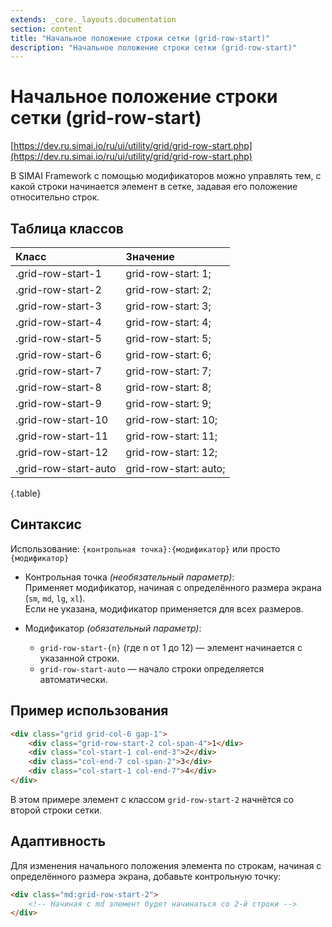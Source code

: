 ```yaml
---
extends: _core._layouts.documentation
section: content
title: "Начальное положение строки сетки (grid-row-start)"
description: "Начальное положение строки сетки (grid-row-start)"
---
```


# Начальное положение строки сетки (grid-row-start)

[https://dev.ru.simai.io/ru/ui/utility/grid/grid-row-start.php](https://dev.ru.simai.io/ru/ui/utility/grid/grid-row-start.php)

В SIMAI Framework с помощью модификаторов можно управлять тем, с какой строки начинается элемент в сетке, задавая его
положение относительно строк.

## Таблица классов

| Класс                | Значение              |
|:---------------------|:----------------------|
| .grid-row-start-1    | grid-row-start: 1;    |
| .grid-row-start-2    | grid-row-start: 2;    |
| .grid-row-start-3    | grid-row-start: 3;    |
| .grid-row-start-4    | grid-row-start: 4;    |
| .grid-row-start-5    | grid-row-start: 5;    |
| .grid-row-start-6    | grid-row-start: 6;    |
| .grid-row-start-7    | grid-row-start: 7;    |
| .grid-row-start-8    | grid-row-start: 8;    |
| .grid-row-start-9    | grid-row-start: 9;    |
| .grid-row-start-10   | grid-row-start: 10;   |
| .grid-row-start-11   | grid-row-start: 11;   |
| .grid-row-start-12   | grid-row-start: 12;   |
| .grid-row-start-auto | grid-row-start: auto; |
{.table}

## Синтаксис

Использование: `{контрольная точка}:{модификатор}` или просто `{модификатор}`

- Контрольная точка *(необязательный параметр)*:  
  Применяет модификатор, начиная с определённого размера экрана (`sm`, `md`, `lg`, `xl`).  
  Если не указана, модификатор применяется для всех размеров.

- Модификатор *(обязательный параметр)*:

    - `grid-row-start-{n}` (где n от 1 до 12\) — элемент начинается с указанной строки.
    - `grid-row-start-auto` — начало строки определяется автоматически.

## Пример использования

```html
<div class="grid grid-col-6 gap-1">
    <div class="grid-row-start-2 col-span-4">1</div>
    <div class="col-start-1 col-end-3">2</div>
    <div class="col-end-7 col-span-2">3</div>
    <div class="col-start-1 col-end-7">4</div>
</div>
```

В этом примере элемент с классом `grid-row-start-2` начнётся со второй строки сетки.

## Адаптивность

Для изменения начального положения элемента по строкам, начиная с определённого размера экрана, добавьте контрольную
точку:

```html
<div class="md:grid-row-start-2">
    <!-- Начиная с md элемент будет начинаться со 2-й строки -->
</div>
```

